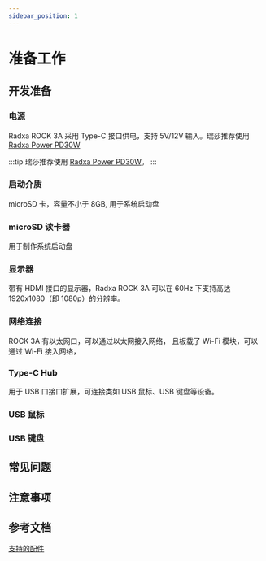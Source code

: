 ```yaml
---
sidebar_position: 1
---
```


# 准备工作

## 开发准备

### 电源

Radxa ROCK 3A 采用 Type-C 接口供电，支持 5V/12V 输入。瑞莎推荐使用 [Radxa Power PD30W](/accessories/pd_30w)

:::tip
瑞莎推荐使用 [Radxa Power PD30W](../accessories/pd-30w)。
:::

### 启动介质

microSD 卡，容量不小于 8GB, 用于系统启动盘

### microSD 读卡器

用于制作系统启动盘

### 显示器

带有 HDMI 接口的显示器，Radxa ROCK 3A 可以在 60Hz 下支持高达 1920x1080（即 1080p）的分辨率。

### 网络连接

ROCK 3A 有以太网口，可以通过以太网接入网络， 且板载了 Wi-Fi 模块，可以通过 Wi-Fi 接入网络，

### Type-C Hub

用于 USB 口接口扩展，可连接类如 USB 鼠标、USB 键盘等设备。

### USB 鼠标

### USB 键盘

## 常见问题

## 注意事项

## 参考文档

[支持的配件](../accessories)
